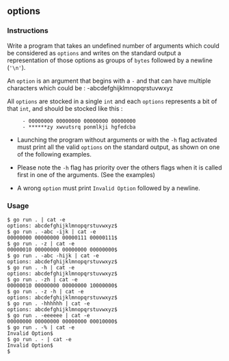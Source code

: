 ## options
### Instructions
Write a program that takes an undefined number of arguments which could be considered as `options` and writes on the standard output a representation of those options as groups of `bytes` followed by a newline (`'\n'`).

An `option` is an argument that begins with a `-` and that can have multiple characters which could be : -abcdefghijklmnopqrstuvwxyz

All `options` are stocked in a single `int` and each `options` represents a bit of that `int`, and should be stocked like this :

 ```
      - 00000000 00000000 00000000 00000000
      - ******zy xwvutsrq ponmlkji hgfedcba
 ```

* Launching the program without arguments or with the `-h` flag activated must print all the valid `options` on the standard output, as shown on one of the following examples.

* Please note the `-h` flag has priority over the others flags when it is called first in one of the arguments. (See the examples)

* A wrong `option` must print `Invalid Option` followed by a newline.

### Usage
```
$ go run . | cat -e
options: abcdefghijklmnopqrstuvwxyz$
$ go run . -abc -ijk | cat -e
00000000 00000000 00000111 00000111$
$ go run . -z | cat -e
00000010 00000000 00000000 00000000$
$ go run . -abc -hijk | cat -e
options: abcdefghijklmnopqrstuvwxyz$
$ go run . -h | cat -e
options: abcdefghijklmnopqrstuvwxyz$
$ go run . -zh | cat -e
00000010 00000000 00000000 10000000$
$ go run . -z -h | cat -e
options: abcdefghijklmnopqrstuvwxyz$
$ go run . -hhhhhh | cat -e
options: abcdefghijklmnopqrstuvwxyz$
$ go run . -eeeeee | cat -e
00000000 00000000 00000000 00010000$
$ go run . -% | cat -e
Invalid Option$
$ go run . - | cat -e
Invalid Option$
$
```